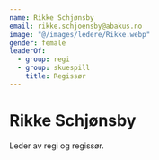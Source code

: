 ```yaml
---
name: Rikke Schjønsby
email: rikke.schjoensby@abakus.no
image: "@/images/ledere/Rikke.webp"
gender: female
leaderOf:
  - group: regi
  - group: skuespill
    title: Regissør
---
```


# Rikke Schjønsby

Leder av regi og regissør.
